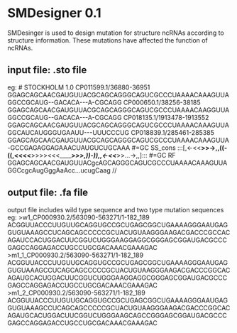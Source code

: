 # SMDesigner 0.1
SMDesinger is used to design mutation for structure ncRNAs according to structure information. These mutations have affected the function of ncRNAs.

## input file: .sto file
eg:   # STOCKHOLM 1.0
      CP011599.1/36880-36951     GGAGCAGCAACGAUGUUACGCAGCAGGGCAGUCGCCCUAAAACAAAGUUAGGCCGCAUG--GACACA---A-CGCAGG
      CP000650.1/38256-38185     GGAGCAGCAACGAUGUUACGCAGCAGGGCAGUCGCCCUAAAACAAGGUUAGGCCGCAUG--GACACA---A-CGCAGG
      CP018135.1/1913478-1913552 GGAGCAGCAACGAUGUUACGCAGCAGGGCAGUCGCCCUAAAACAAAGUUAGGCAUCAUGGGUGAAUU---UUUCCCUG
      CP018839.1/285461-285385   GGAGCAGCAACGAUGUUACGCAGCAGGGCAGUCGCCCUAAAACAAAGUUA-GCCGAGAGGAGAAACUAUGUCUGCAAA
      #=GC SS_cons               :::[,<-<<____>>->,,((-((,<<<<____>>>><<<_______>>>,))-)),,<-<<___>>...->,,]:::
      #=GC RF                    GGAGCAGCAACGAUGUUACgcAGCAGGGCAGUCGCCCUAAAACAAAGUUAGGCcgcAugGggAaAcc...ucugCaag
      //

## output file: .fa file 
output file includes wild type sequence and two type mutation sequences 
eg:   >w1_CP000930.2/563090-563271/1-182_189
      ACGGUUACCCUUGUUGCAGGUGCCGCUGAGCGGCUGAAAAGGGAAUGAGGUGUAAAGCCUCAGCAGCCCCCGCUACUGUAAGGGAAGACGACCCGCCACAGAUCCACUGGACUUCGGUCUGGGAAGGAGGCGGGAGCGGAUGACGCCCGAGCCAGGAGACCUGCCUGCGACAAACGAAAGAC
      >m1_1_CP000930.2/563090-563271/1-182_189
      ACGGUUACCCUUGUUGCAGGUGCCGCUGAGCGGCUGAAAAGGGAAUGAGGUGUAAAGCCUCAGCAGCCCCCGCUACUGUAAGGGAAGACGACCCGGCACAGAUGCACUGGACUUCGGUCUGGGAAGGAGGCGGGAGCGGAUGACGCCCGAGCCAGGAGACCUGCCUGCGACAAACGAAAGAC
      >m1_2_CP000930.2/563090-563271/1-182_189
      ACGGUUACCCUUGUUGCAGGUGCCGCUGAGCGGCUGAAAAGGGAAUGAGGUGUAAAGCCUCAGCAGCCCCCGCUACUGUAAGGGAAGACGACCCGGCACAGAUGCACUGGACUUCGGUCUGGGAAGCAGCCGGGAGCGGAUGACGCCCGAGCCAGGAGACCUGCCUGCGACAAACGAAAGAC
